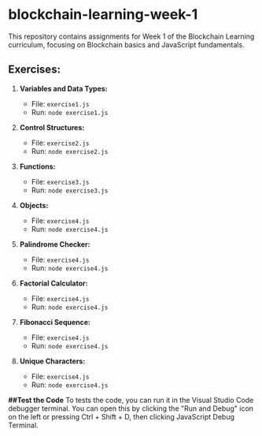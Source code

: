# blockchain-learning-week-1
 This repository contains assignments for Week 1 of the Blockchain Learning curriculum, focusing on Blockchain basics and JavaScript fundamentals.

## Exercises:

1. **Variables and Data Types:**
   - File: `exercise1.js`
   - Run: `node exercise1.js`

2. **Control Structures:**
   - File: `exercise2.js`
   - Run: `node exercise2.js`

3. **Functions:**
   - File: `exercise3.js`
   - Run: `node exercise3.js`

4. **Objects:**
   - File: `exercise4.js`
   - Run: `node exercise4.js`
     
5. **Palindrome Checker:**
   - File: `exercise4.js`
   - Run: `node exercise4.js`

6. **Factorial Calculator:**
   - File: `exercise4.js`
   - Run: `node exercise4.js`

7. **Fibonacci Sequence:**
   - File: `exercise4.js`
   - Run: `node exercise4.js`
  
8. **Unique Characters:**
   - File: `exercise4.js`
   - Run: `node exercise4.js`

**##Test the Code**
To tests the code, you can run it in the Visual Studio Code debugger terminal. You can open this by clicking the "Run and Debug" icon on the left or pressing Ctrl + Shift + D, then clicking JavaScript Debug Terminal.
